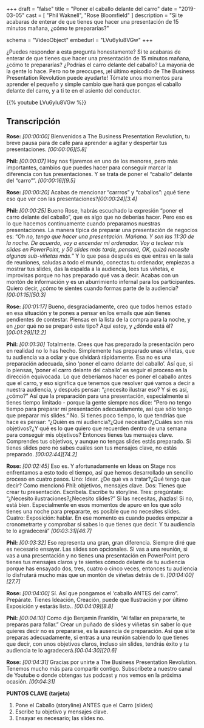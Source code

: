 +++
draft 		= "false"
title 		= "Poner el caballo delante del carro"
date		= "2019-03-05"
cast		= [ "Phil Waknell", "Rose Bloomfield" ]
description	= "Si te acabaras de enterar de que tienes que hacer una presentación de 15 minutos mañana, ¿cómo te prepararías?"

schema			= "VideoObject"
embedurl			= "LVu6yIu8VGw"
+++

¿Puedes responder a esta pregunta honestamente? Si te acabaras de enterar de que tienes que hacer una presentación de 15 minutos mañana, ¿cómo te prepararías? ¿Podrías el carro delante del caballo? La mayoría de la gente lo hace. Pero no te preocupes, ¡el último episodio de The Business Presentation Revolution puede ayudarte! Tómate unos momentos para aprender el pequeño y simple cambio que hará que pongas el caballo delante del carro, y a ti te en el asiento del conductor.

{{% youtube LVu6yIu8VGw %}}

## Transcripción

**Rose:** *[00:00:00]* Bienvenidos a The Business Presentation Revolution, tu breve pausa para de café para aprender a agitar y despertar tus presentaciones. *\[00:00:06\][5.8]*

**Phil:** *[00:00:07]* Hoy nos fijaremos en uno de los menores, pero más importantes, cambios que puedes hacer para conseguir marcar la diferencia con tus presentaciones. Y se trata de poner el “caballo” delante del “carro””. *\[00:00:16\][9.5]*

**Rose:** *[00:00:20]* Acabas de mencionar “carrros” y “caballos”: ¿qué tiene eso que ver con las presentaciones?*\[00:00:24\][3.4]*

**Phil:** *[00:00:25]* Bueno Rose, habrás escuchado la expresión “poner el carro delante del caballo”, que es algo que no deberías hacer. Pero eso es lo que hacemos continuamente cuando preparamos nuestras presentaciones. La manera típica de preparar una presentación de negocios es: “*Oh no, tengo que hacer una presentación. Mañana. Y son las 11:30 de la noche. De acuerdo, voy a encender mi ordenador. Voy a teclear mis slides en PowerPoint, y 50 slides más tarde, pensaré, OK, quizá necesite algunas sub-viñetas más.*” Y lo que pasa después es que entras en la sala de reuniones, saludas a todo el mundo, conectas tu ordenador, empiezas a mostrar tus slides, das la espalda a la audiencia, lees tus viñetas, e improvisas porque no has preparado qué vas a decir. Acabas con un montón de información y es un aburrimiento infernal para los participantes. Quiero decir, ¿cómo te sientes cuando formas parte de la audiencia?*\[00:01:15\][50.3]*

**Rose:** *[00:01:17]* Bueno, desgraciadamente, creo que todos hemos estado en esa situación y te pones a pensar en los emails que aún tienes pendientes de contestar. Piensas en la lista de la compra para la noche, y en ¿por qué no se preparó este tipo? Aquí estoy, y ¿dónde está él?[*00:01:29][12.2]*

**Phil:** *[00:01:30]* Totalmente. Crees que has preparado la presentación pero en realidad no lo has hecho. Simplemente has preparado unas viñetas, que tu audiencia va a odiar y que olvidará rápidamente. Esa no es una preparación adecuada, sino ‘poner el carro delante del caballo’. Así que, si lo piensas, ‘poner el carro delante del caballo’ es seguir el proceso en la dirección equivocada. Lo que deberíamos hacer es poner el caballo antes que el carro, y eso significa que tenemos que resolver qué vamos a decir a nuestra audiencia, y después pensar: “¿necesito ilustrar eso? Y si es así, ¿cómo?” Así que la preparación para una presentación, especialmente si tienes tiempo limitado - porque la gente siempre nos dice: “Pero no tengo tiempo para preparar mi presentación adecuadamente, así que sólo tengo que preparar mis slides.” No. Si tienes poco tiempo, lo que tendrías que hace es pensar: “¿Quién es mi audiencia?¿Qué necesitan?¿Cuáles son mis objetivos?¿Y qué es lo que quiero que recuerden dentro de una semana para conseguir mis objetivos? Entonces tienes tus mensajes clave. Comprendes tus objetivos, y aunque no tengas slides estás preparado. Si tienes slides pero no sabes cuáles son tus mensajes clave, no estás preparado. *\[00:02:44\][74.2]*

**Rose:** *[00:02:45]* Eso es. Y afortunadamente en Ideas on Stage nos enfrentamos a esto todo el tiempo, así que hemos desarrollado un sencillo proceso en cuatro pasos. Uno: Idear. ¿De qué va a tratar?¿Qué tengo que decir? Como mencionó Phil: objetivos, mensajes clave. Dos: Tienes que crear tu presentación. Escríbela. Escribe tu storyline. Tres: pregúntate: “¿Necesito ilustraciones?¿Necesito slides?” Si las necesitas, ¡hazlas! Si no, está bien. Especialmente en esos momentos de apuro en los que sólo tienes una noche para prepararte, es posible que no necesites slides. Cuatro: Exposición: hablar. En ese momento es cuando puedes empezar a cronometrarte y comprobar si sabes lo que tienes que decir. Y tu audiencia te lo agradecerá” *\[00:03:31\][46.7]*

**Phil:** *[00:03:32]* Eso representa una gran, gran diferencia. Siempre diré que es necesario ensayar. Las slides son opcionales. Si vas a una reunión, si vas a una presentación y no tienes una presentación en PowerPoint pero tienes tus mensajes claros y te sientes cómodo delante de tu audiencia porque has ensayado dos, tres, cuatro o cinco veces, entonces tu audiencia lo disfrutará mucho más que un montón de viñetas detrás de ti. *\[00:04:00\][27.7]*

**Rose:** *[00:04:00]* Sí. Así que pongamos el ‘caballo ANTES del carro”. Prepárate. Tienes Ideación, Creación, puede que Ilustración y por último Exposición y estarás listo.. *\[00:04:09\][8.8]*

**Phil:** *[00:04:10]* Como dijo Benjamin Franklin, “Al fallar en prepararte, te preparas para fallar.” Crear un puñado de slides y viñetas sin saber lo que quieres decir no es prepararse, es la ausencia de preparación. Así que si te preparas adecuadamente, si entras a una reunión sabiendo lo que tienes que decir, con unos objetivos claros, incluso sin slides, tendrás éxito y tu audiencia te lo agradecerá.*\[00:04:30\][20.6]*

**Rose:** *[00:04:31]* Gracias por unirte a The Business Presentation Revolution. Tenemos mucho más para compartir contigo. Subscríbete a nuestro canal de Youtube o donde obtengas tus podcast y nos vemos en la próxima ocasión. *[00:04:31]*
 
**PUNTOS CLAVE (tarjeta)**

1. Pone el Caballo (storyline) ANTES que el Carro (slides)
2. Escribe tu objetivo y mensajes clave.
3. Ensayar es necesario; las slides no.
